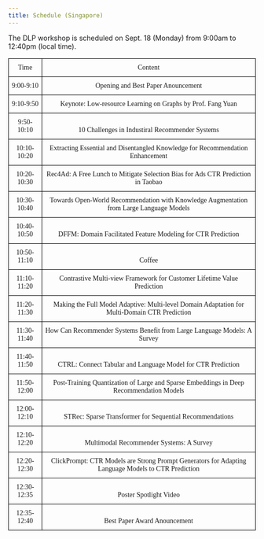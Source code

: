 ```yaml
---
title: Schedule (Singapore)
---
```


The DLP workshop is scheduled on Sept. 18 (Monday) from 9:00am to 12:40pm (local time).

<style type="text/css">
.tg  {border-collapse:collapse;border-spacing:0;}
.tg td{border-color:black;border-style:solid;border-width:1px;font-family:Arial, sans-serif;font-size:14px;
  overflow:hidden;padding:10px 5px;word-break:normal;}
.tg th{border-color:black;border-style:solid;border-width:1px;font-family:Arial, sans-serif;font-size:14px;
  font-weight:normal;overflow:hidden;padding:10px 5px;word-break:normal;}
.tg .tg-8ub8{font-family:"Times New Roman", Times, serif !important;font-size:14px;text-align:center;vertical-align:bottom}
.tg .tg-x1q6{font-family:"Times New Roman", Times, serif !important;font-size:14px;text-align:center;vertical-align:top}
</style>
<table class="tg">
<thead>
  <tr>
    <th class="tg-x1q6">Time</th>
    <th class="tg-x1q6">Content</th>
  </tr>
</thead>
<tbody>
    <tr>
    <td class="tg-8ub8">9:00-9:10</td>
    <td class="tg-x1q6"> Opening and Best Paper Anouncement</td>
  </tr>
  <tr>
    <td class="tg-8ub8">9:10-9:50</td>
    <td class="tg-x1q6"> Keynote: Low-resource Learning on Graphs by Prof. Fang Yuan</td>
  </tr>
  <tr>
    <td class="tg-8ub8">9:50-10:10</td>
    <td class="tg-8ub8">10 Challenges in Industiral Recommender Systems </td>
  </tr>
  <tr>
    <td class="tg-8ub8">10:10-10:20</td>
    <td class="tg-8ub8">Extracting Essential and Disentangled Knowledge for Recommendation Enhancement</td>
  </tr>
  <tr>
    <td class="tg-8ub8">10:20-10:30</td>
    <td class="tg-8ub8">Rec4Ad: A Free Lunch to Mitigate Selection Bias for Ads CTR Prediction in Taobao</td>
  </tr>
  <tr>
    <td class="tg-8ub8">10:30-10:40</td>
    <td class="tg-8ub8">Towards Open-World Recommendation with Knowledge Augmentation from Large Language Models</td>
  </tr>
  <tr>
    <td class="tg-8ub8">10:40-10:50</td>
    <td class="tg-8ub8">DFFM: Domain Facilitated Feature Modeling for CTR Prediction</td>
  </tr>
  <tr>
    <td class="tg-8ub8">10:50-11:10</td>
    <td class="tg-8ub8">Coffee</td>
  </tr>
  <tr>
    <td class="tg-8ub8">11:10-11:20</td>
    <td class="tg-8ub8">Contrastive Multi-view Framework for Customer Lifetime Value Prediction</td>
  </tr>
  <tr>
    <td class="tg-8ub8">11:20-11:30</td>
    <td class="tg-8ub8">Making the Full Model Adaptive: Multi-level Domain Adaptation for Multi-Domain CTR Prediction</td>
  </tr>
  <tr>
    <td class="tg-8ub8">11:30-11:40</td>
    <td class="tg-8ub8">How Can Recommender Systems Benefit from Large Language Models: A Survey</td>
  </tr>
  <tr>
    <td class="tg-8ub8">11:40-11:50</td>
    <td class="tg-8ub8">CTRL: Connect Tabular and Language Model for CTR Prediction</td>
  </tr>
  <tr>
    <td class="tg-8ub8">11:50-12:00</td>
    <td class="tg-8ub8">Post-Training Quantization of Large and Sparse Embeddings in Deep Recommendation Models</td>
  </tr>
  <tr>
    <td class="tg-8ub8">12:00-12:10</td>
    <td class="tg-8ub8">STRec: Sparse Transformer for Sequential Recommendations</td>
  </tr>
  <tr>
    <td class="tg-8ub8">12:10-12:20</td>
    <td class="tg-8ub8">Multimodal Recommender Systems: A Survey</td>
  </tr>
  <tr>
    <td class="tg-8ub8">12:20-12:30</td>
    <td class="tg-8ub8">ClickPrompt: CTR Models are Strong Prompt Generators for Adapting Language Models to CTR Prediction</td>
  </tr>
  <tr>
    <td class="tg-8ub8">12:30-12:35</td>
    <td class="tg-8ub8">Poster Spotlight Video</td>
  </tr>
    <tr>
    <td class="tg-8ub8">12:35-12:40</td>
    <td class="tg-8ub8">Best Paper Award Anouncement</td>
  </tr>
</tbody>
</table>
